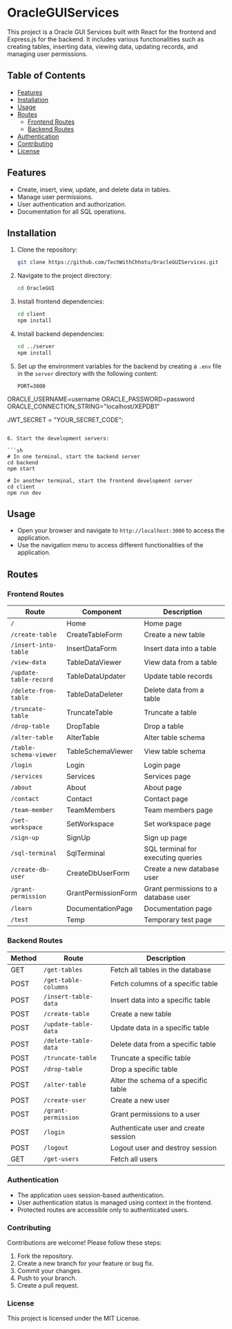 # OracleGUIServices

This project is a Oracle GUI Services built with React for the frontend and Express.js for the backend. It includes various functionalities such as creating tables, inserting data, viewing data, updating records, and managing user permissions.

## Table of Contents

- [Features](#features)
- [Installation](#installation)
- [Usage](#usage)
- [Routes](#routes)
  - [Frontend Routes](#frontend-routes)
  - [Backend Routes](#backend-routes)
- [Authentication](#authentication)
- [Contributing](#contributing)
- [License](#license)

## Features

- Create, insert, view, update, and delete data in tables.
- Manage user permissions.
- User authentication and authorization.
- Documentation for all SQL operations.

## Installation

1. Clone the repository:

   ```sh
   git clone https://github.com/TechWithChhotu/OracleGUIServices.git
   ```

2. Navigate to the project directory:

   ```sh
   cd OracleGUI
   ```

3. Install frontend dependencies:

   ```sh
   cd client
   npm install
   ```

4. Install backend dependencies:

   ```sh
   cd ../server
   npm install
   ```

5. Set up the environment variables for the backend by creating a `.env` file in the `server` directory with the following content:

   ```env
   PORT=3000
   ```

ORACLE_USERNAME=username
ORACLE_PASSWORD=password
ORACLE_CONNECTION_STRING="localhost/XEPDB1"

JWT_SECRET = "YOUR_SECRET_CODE";

````

6. Start the development servers:

```sh
# In one terminal, start the backend server
cd backend
npm start

# In another terminal, start the frontend development server
cd client
npm run dev
````

## Usage

- Open your browser and navigate to `http://localhost:3000` to access the application.
- Use the navigation menu to access different functionalities of the application.

## Routes

### Frontend Routes

| Route                  | Component           | Description                          |
| ---------------------- | ------------------- | ------------------------------------ |
| `/`                    | Home                | Home page                            |
| `/create-table`        | CreateTableForm     | Create a new table                   |
| `/insert-into-table`   | InsertDataForm      | Insert data into a table             |
| `/view-data`           | TableDataViewer     | View data from a table               |
| `/update-table-record` | TableDataUpdater    | Update table records                 |
| `/delete-from-table`   | TableDataDeleter    | Delete data from a table             |
| `/truncate-table`      | TruncateTable       | Truncate a table                     |
| `/drop-table`          | DropTable           | Drop a table                         |
| `/alter-table`         | AlterTable          | Alter table schema                   |
| `/table-schema-viewer` | TableSchemaViewer   | View table schema                    |
| `/login`               | Login               | Login page                           |
| `/services`            | Services            | Services page                        |
| `/about`               | About               | About page                           |
| `/contact`             | Contact             | Contact page                         |
| `/team-member`         | TeamMembers         | Team members page                    |
| `/set-workspace`       | SetWorkspace        | Set workspace page                   |
| `/sign-up`             | SignUp              | Sign up page                         |
| `/sql-terminal`        | SqlTerminal         | SQL terminal for executing queries   |
| `/create-db-user`      | CreateDbUserForm    | Create a new database user           |
| `/grant-permission`    | GrantPermissionForm | Grant permissions to a database user |
| `/learn`               | DocumentationPage   | Documentation page                   |
| `/test`                | Temp                | Temporary test page                  |

### Backend Routes

| Method | Route                | Description                          |
| ------ | -------------------- | ------------------------------------ |
| GET    | `/get-tables`        | Fetch all tables in the database     |
| POST   | `/get-table-columns` | Fetch columns of a specific table    |
| POST   | `/insert-table-data` | Insert data into a specific table    |
| POST   | `/create-table`      | Create a new table                   |
| POST   | `/update-table-data` | Update data in a specific table      |
| POST   | `/delete-table-data` | Delete data from a specific table    |
| POST   | `/truncate-table`    | Truncate a specific table            |
| POST   | `/drop-table`        | Drop a specific table                |
| POST   | `/alter-table`       | Alter the schema of a specific table |
| POST   | `/create-user`       | Create a new user                    |
| POST   | `/grant-permission`  | Grant permissions to a user          |
| POST   | `/login`             | Authenticate user and create session |
| POST   | `/logout`            | Logout user and destroy session      |
| GET    | `/get-users`         | Fetch all users                      |

### Authentication

- The application uses session-based authentication.
- User authentication status is managed using context in the frontend.
- Protected routes are accessible only to authenticated users.

### Contributing

Contributions are welcome! Please follow these steps:

1. Fork the repository.
2. Create a new branch for your feature or bug fix.
3. Commit your changes.
4. Push to your branch.
5. Create a pull request.

### License

This project is licensed under the MIT License.
